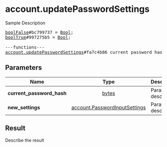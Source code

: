 # account.updatePasswordSettings

Sample Description

<pre>
<a href="../constructor/boolFalse">boolFalse</a>#bc799737 = <a href="../type/Bool.md">Bool</a>;
<a href="../constructor/boolTrue">boolTrue</a>#997275b5 = <a href="../type/Bool.md">Bool</a>;

---functions---
<a href="../method/account.updatePasswordSettings.md">account.updatePasswordSettings</a>#fa7c4b86 current_password_hash:<a href="../type/bytes.md">bytes</a> new_settings:<a href="../type/account.PasswordInputSettings.md">account.PasswordInputSettings</a> = <a href="../type/Bool.md">Bool</a>;
</pre>

## Parameters

| Name | Type | Description |
|------|:----:|-------------|
| **current_password_hash** | [bytes](../type/bytes.md) | Param description |
| **new_settings** | [account.PasswordInputSettings](../type/account.PasswordInputSettings.md) | Param description |

## Result

Describe the result


